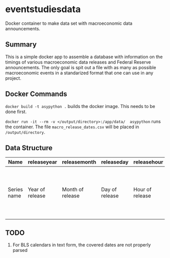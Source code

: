 # eventstudiesdata
Docker container to make data set with macroeconomic data announcements.

## Summary
This is a simple docker app to assemble a database with information on
the timings of various macroeconomic data releases and Federal Reserve
announcements. The only goal is spit out a file with as many as possible
macroeconomic events in a standarized format that one can use in 
any project. 

## Docker Commands
`docker build -t asypython .` builds the docker image. This needs to be done first.

`docker run -it --rm -v </output/directory>:/app/data/  asypython` runs the container.
The file `macro_release_dates.csv` will be placed in `/output/directory`. 


## Data Structure

| Name | releaseyear | releasemonth | releaseday | releasehour | releaseminute | freq | coveredyear | coveredperiod |
| ---  | ---  | ----- | --- | ---- | ------ | ---- | ----------- | ------------- |
| Series name | Year of release | Month of release | Day of release | Hour of release | Minute of Release | Frequency of data (monthly = 12, quarterly = 4, annual = 1) | Year that the data released pertains to | Within year period of data (either month or quarter) |

## TODO
1. For BLS calendars in text form, the covered dates are not properly parsed